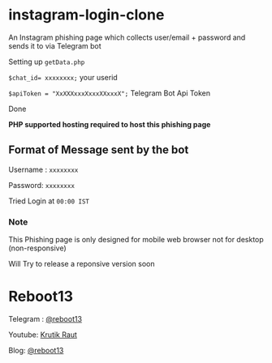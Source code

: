 # instagram-login-clone

An Instagram phishing page which collects user/email + password and sends it to via Telegram bot

Setting up  ``getData.php``

``$chat_id= xxxxxxxx;`` your userid 

``$apiToken = "XxXXXxxxXxxxXXxxxX";`` Telegram Bot Api Token

Done

**PHP supported hosting required to host this phishing page**

## Format of Message sent by the bot
Username : ``xxxxxxxx``

Password: ``xxxxxxxx``

Tried Login at ``00:00 IST``

### Note
This Phishing page is only designed for mobile web browser not for desktop (non-responsive)

Will Try to release a reponsive version soon

# Reboot13

Telegram : [@reboot13](https://telegram.me/reboot13)

Youtube: [Krutik Raut](https://youtube.com/krutikraut)

Blog: [@reboot13](https://hashnode.com/reboot13)
